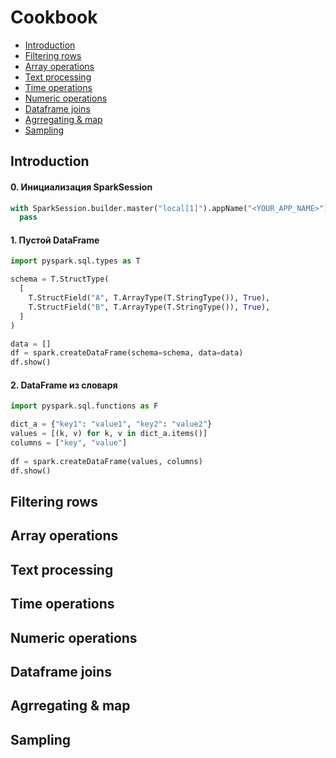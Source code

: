 # Cookbook

- [Introduction](https://github.com/tabarincev/de-roadmap/blob/main/technologies/spark/Cookbook.md#introduction)
- [Filtering rows](https://github.com/tabarincev/de-roadmap/blob/main/technologies/spark/Cookbook.md#filtering-rows)
- [Array operations](https://github.com/tabarincev/de-roadmap/blob/main/technologies/spark/Cookbook.md#array-operations)
- [Text processing](https://github.com/tabarincev/de-roadmap/blob/main/technologies/spark/Cookbook.md#text-processing)
- [Time operations](https://github.com/tabarincev/de-roadmap/blob/main/technologies/spark/Cookbook.md#time-operations)
- [Numeric operations](https://github.com/tabarincev/de-roadmap/blob/main/technologies/spark/Cookbook.md#numeric-operations)
- [Dataframe joins](https://github.com/tabarincev/de-roadmap/blob/main/technologies/spark/Cookbook.md#dataframe-joins)
- [Agrregating & map](https://github.com/tabarincev/de-roadmap/blob/main/technologies/spark/Cookbook.md#agrregating--map)
- [Sampling](https://github.com/tabarincev/de-roadmap/blob/main/technologies/spark/Cookbook.md#sampling)

## Introduction

#### 0. Инициализация SparkSession
```python
with SparkSession.builder.master("local[1]").appName("<YOUR_APP_NAME>").getOrCreate() as spark:
  pass
```

#### 1. Пустой DataFrame
```python
import pyspark.sql.types as T

schema = T.StructType(
  [
    T.StructField("A", T.ArrayType(T.StringType()), True),
    T.StructField("B", T.ArrayType(T.StringType()), True),
  ]
)

data = []
df = spark.createDataFrame(schema=schema, data=data)
df.show()
```

#### 2. DataFrame из словаря
```python
import pyspark.sql.functions as F

dict_a = {"key1": "value1", "key2": "value2"}
values = [(k, v) for k, v in dict_a.items()]
columns = ["key", "value"]
  
df = spark.createDataFrame(values, columns)
df.show()
```


## Filtering rows

## Array operations

## Text processing

## Time operations

## Numeric operations

## Dataframe joins

## Agrregating & map

## Sampling
